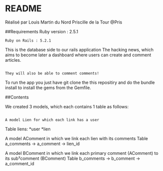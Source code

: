 # README
Réalisé par 
Louis Martin du Nord 
Priscille de la Tour @Pris


##Requirements
   Ruby version : 2.5.1 
   ```
   Ruby on Rails : 5.2.1
   ```



This is the database side to our rails application The hacking news, which aims to become later a dashboard where users can create and comment articles.
```

They will also be able to comment comments!
```
To run the app you just have git clone the this repositiry and do the bundle install to install the gems from the Gemfile.


##Contents

We created 3 models, which each contains 1 table as follows:
```

A model Lien for which each link has a user
```
Table liens:
*user
*lien

A model AComment in which we link each lien with its comments
Table a_comments
-> a_comment
-> lien_id

A model BComment in which we link each primary comment (AComment) to its sub²comment (BComment)
Table b_comments
-> b_comment
-> a_comment_id







